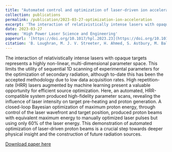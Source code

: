 ```yaml
---
title: "Automated control and optimization of laser-driven ion acceleration"
collection: publications
permalink: /publication/2023-03-27-optimization-ion-acceleration
excerpt: 'The interaction of relativistically intense lasers with opaque targets represents a highly non-linear, multi-dimensional parameter space. This limits the utility of sequential 1D scanning of experimental parameters for the optimization of secondary radiation, although to-date this has been the accepted methodology due to low data acquisition rates. High repetition-rate (HRR) lasers augmented by machine learning present a valuable opportunity for efficient source optimization. Here, an automated, HRR-compatible system produced high-fidelity parameter scans, revealing the influence of laser intensity on target pre-heating and proton generation. A closed-loop Bayesian optimization of maximum proton energy, through control of the laser wavefront and target position, produced proton beams with equivalent maximum energy to manually optimized laser pulses but using only 60% of the laser energy. This demonstration of automated optimization of laser-driven proton beams is a crucial step towards deeper physical insight and the construction of future radiation sources.'
date: 2023-03-27
venue: 'High Power Laser Science and Engineering'
paperurl: '[https://doi.org/10.1017/hpl.2023.23](https://doi.org/10.1017/hpl.2023.23)'
citation: 'B. Loughran, M. J. V. Streeter, H. Ahmed, S. Astbury, M. Balcazar, M. Borghesi, N. Bourgeois, C. B. Curry, S. J. D. Dann, S.DiIorio, N. P. Dover, T. Dzelzainis, O. C. Ettlinger, M. Gauthier, L. Giuffrida, G. D. Glenn, S. H. Glenzer, J. S. Green, R. J. Gray, G. S. Hicks, C. Hyland, V. Istokskaia, M. King, D. Margarone, O. McCusker, P. McKenna, Z. Najmudin, C. Parisuaña, P. Parsons, C. Spindloe, D. R. Symes, A. G. R. Thomas, F. Treffert, N. Xu, and C. A. J. Palmer. &quot;Automated control and optimization of laser-driven ion acceleration.&quot; <i>High Power Laser Science and Engineering</i>, 11, E35, (2023).'
---
```

The interaction of relativistically intense lasers with opaque targets represents a highly non-linear, multi-dimensional parameter space. This limits the utility of sequential 1D scanning of experimental parameters for the optimization of secondary radiation, although to-date this has been the accepted methodology due to low data acquisition rates. High repetition-rate (HRR) lasers augmented by machine learning present a valuable opportunity for efficient source optimization. Here, an automated, HRR-compatible system produced high-fidelity parameter scans, revealing the influence of laser intensity on target pre-heating and proton generation. A closed-loop Bayesian optimization of maximum proton energy, through control of the laser wavefront and target position, produced proton beams with equivalent maximum energy to manually optimized laser pulses but using only 60% of the laser energy. This demonstration of automated optimization of laser-driven proton beams is a crucial step towards deeper physical insight and the construction of future radiation sources.

[Download paper here](https://doi.org/10.1017/hpl.2023.23)

